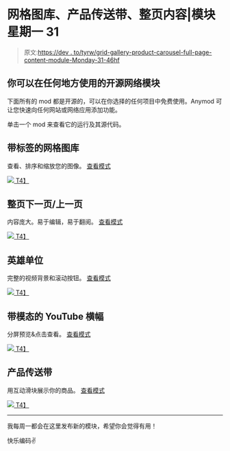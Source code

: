 # 网格图库、产品传送带、整页内容|模块星期一 31

> 原文:[https://dev . to/tyrw/grid-gallery-product-carousel-full-page-content-module-Monday-31-46hf](https://dev.to/tyrw/grid-gallery-product-carousel-full-page-content--module-monday-31-46hf)

## [](#opensource-web-modules-you-can-use-anywhere)你可以在任何地方使用的开源网络模块

下面所有的 mod 都是开源的，可以在你选择的任何项目中免费使用。Anymod 可让您快速向任何网站或网络应用添加功能。

单击一个 mod 来查看它的运行及其源代码。

## [](#grid-gallery-with-tags)带标签的网格图库

查看、排序和缩放您的图像。
[查看模式](https://anymod.com/mod/nkknmm?v=20)

 [![](../Images/a13d685fd753c15f7e87706456c9a0ee.png)
T4】](https://anymod.com/mod/nkknmm?v=20)

## [](#full-page-next-previous)整页下一页/上一页

内容庞大。易于编辑，易于翻阅。
[查看模式](https://anymod.com/mod/kddabo?v=20)

 [![](../Images/7d52588f4a71031d0022ff3cbc5e6c2a.png)
T4】](https://anymod.com/mod/kddabo?v=20)

## [](#hero-unit)英雄单位

完整的视频背景和滚动按钮。
[查看模式](https://anymod.com/mod/baanba?v=33&preview=lorem&w=900)

 [![](../Images/22eb6317a45e1df49cd24f6e85e1f356.png)
T4】](https://anymod.com/mod/baanba?v=33&preview=lorem&w=900)

## [](#youtube-banner-with-modal)带模态的 YouTube 横幅

分屏预览&点击查看。
[查看模式](https://anymod.com/mod/lllamb?v=20&preview=lorem)

 [![](../Images/04cbabd86e0361c95305b668371e7a55.png)
T4】](https://anymod.com/mod/lllamb?v=20&preview=lorem)

## [](#product-carousel)产品传送带

用互动滑块展示你的商品。
[查看模式](https://anymod.com/mod/raarbm)

 [![](../Images/06c908eaf071be1c9603d7cb5a4b8a2c.png)
T4】](https://anymod.com/mod/raarbm)

* * *

我每周一都会在这里发布新的模块，希望你会觉得有用！

快乐编码✌️